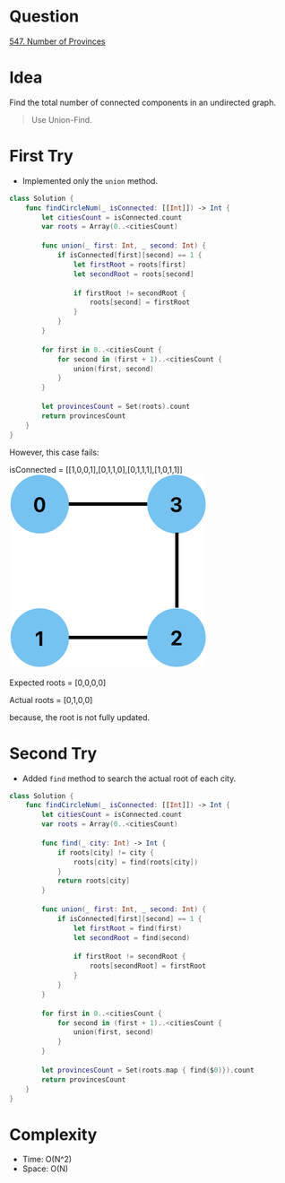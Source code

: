# Question
[547. Number of Provinces](https://leetcode.com/problems/number-of-provinces/)

# Idea
Find the total number of connected components in an undirected graph.
>  Use Union-Find.

# First Try
- Implemented only the `union` method.

```swift
class Solution {
    func findCircleNum(_ isConnected: [[Int]]) -> Int {
        let citiesCount = isConnected.count
        var roots = Array(0..<citiesCount)

        func union(_ first: Int, _ second: Int) {
            if isConnected[first][second] == 1 {
                let firstRoot = roots[first]
                let secondRoot = roots[second]

                if firstRoot != secondRoot {
                    roots[second] = firstRoot
                }
            }
        }

        for first in 0..<citiesCount {
            for second in (first + 1)..<citiesCount {
                union(first, second)
            }
        }

        let provincesCount = Set(roots).count
        return provincesCount
    }
}
```

However, this case fails:

isConnected = [[1,0,0,1],[0,1,1,0],[0,1,1,1],[1,0,1,1]]
![case](../../lib/images/hyorin/547-case.png)

Expected roots = [0,0,0,0]

Actual roots = [0,1,0,0]

because, the root is not fully updated.


# Second Try
- Added `find` method to search the actual root of each city.

```swift
class Solution {
    func findCircleNum(_ isConnected: [[Int]]) -> Int {
        let citiesCount = isConnected.count
        var roots = Array(0..<citiesCount)

        func find(_ city: Int) -> Int {
            if roots[city] != city {
                roots[city] = find(roots[city])
            }
            return roots[city]
        }

        func union(_ first: Int, _ second: Int) {
            if isConnected[first][second] == 1 {
                let firstRoot = find(first)
                let secondRoot = find(second)

                if firstRoot != secondRoot {
                    roots[secondRoot] = firstRoot
                }
            }
        }

        for first in 0..<citiesCount {
            for second in (first + 1)..<citiesCount {
                union(first, second)
            }
        }

        let provincesCount = Set(roots.map { find($0)}).count
        return provincesCount
    }
}
```

# Complexity
- Time: O(N^2)
- Space: O(N)
